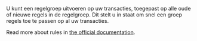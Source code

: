 U kunt een regelgroep uitvoeren op uw transacties, toegepast op alle oude of nieuwe regels in de regelgroep. Dit stelt u in staat om snel een groep regels toe te passen op al uw transacties.

Read more about rules in [the official documentation](https://docs.firefly-iii.org/advanced-concepts/rules).